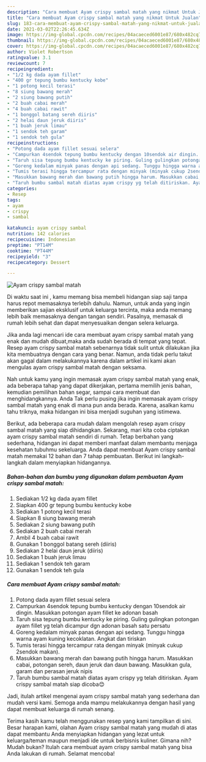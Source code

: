```yaml
---
description: "Cara membuat Ayam crispy sambal matah yang nikmat Untuk Jualan"
title: "Cara membuat Ayam crispy sambal matah yang nikmat Untuk Jualan"
slug: 183-cara-membuat-ayam-crispy-sambal-matah-yang-nikmat-untuk-jualan
date: 2021-03-02T22:26:45.634Z
image: https://img-global.cpcdn.com/recipes/04acaeced6001e87/680x482cq70/ayam-crispy-sambal-matah-foto-resep-utama.jpg
thumbnail: https://img-global.cpcdn.com/recipes/04acaeced6001e87/680x482cq70/ayam-crispy-sambal-matah-foto-resep-utama.jpg
cover: https://img-global.cpcdn.com/recipes/04acaeced6001e87/680x482cq70/ayam-crispy-sambal-matah-foto-resep-utama.jpg
author: Violet Robertson
ratingvalue: 3.1
reviewcount: 7
recipeingredient:
- "1/2 kg dada ayam fillet"
- "400 gr tepung bumbu kentucky kobe"
- "1 potong kecil terasi"
- "8 siung bawang merah"
- "2 siung bawang putih"
- "2 buah cabai merah"
- "4 buah cabai rawit"
- "1 bonggol batang sereh diiris"
- "2 helai daun jeruk diiris"
- "1 buah jeruk limau"
- "1 sendok teh garam"
- "1 sendok teh gula"
recipeinstructions:
- "Potong dada ayam fillet sesuai selera"
- "Campurkan 4sendok tepung bumbu kentucky dengan 10sendok air dingin. Masukkan potongan ayam fillet ke adonan basah"
- "Taruh sisa tepung bumbu kentucky ke piring. Guling gulingkan potongan ayam fillet yg telah dicampur dgn adonan basah satu persatu"
- "Goreng kedalam minyak panas dengan api sedang. Tunggu hingga warna ayam kuning kecoklatan. Angkat dan tiriskan"
- "Tumis terasi hingga tercampur rata dengan minyak (minyak cukup 2sendok makan)."
- "Masukkan bawang merah dan bawang putih hingga harum. Masukkan cabai, potongan sereh, daun jeruk dan daun bawang. Masukkan gula, garam dan perasan jeruk nipis"
- "Taruh bumbu sambal matah diatas ayam crispy yg telah ditiriskan. Ayam crispy sambal matah siap dicoba😊"
categories:
- Resep
tags:
- ayam
- crispy
- sambal

katakunci: ayam crispy sambal 
nutrition: 142 calories
recipecuisine: Indonesian
preptime: "PT14M"
cooktime: "PT44M"
recipeyield: "3"
recipecategory: Dessert

---
```



![Ayam crispy sambal matah](https://img-global.cpcdn.com/recipes/04acaeced6001e87/680x482cq70/ayam-crispy-sambal-matah-foto-resep-utama.jpg)

Di waktu  saat ini , kamu memang bisa membeli hidangan siap saji tanpa harus repot memasaknya terlebih dahulu. Namun, untuk anda yang ingin memberikan sajian eksklusif untuk keluarga tercinta, maka anda memang lebih baik memasaknya dengan tangan sendiri. Pasalnya, memasak di rumah lebih sehat dan dapat menyesuaikan dengan selera keluarga.

Jika anda lagi mencari ide cara membuat ayam crispy sambal matah yang enak dan mudah dibuat,maka anda sudah berada di tempat yang tepat. Resep ayam crispy sambal matah  sebenarnya tidak sulit untuk dilakukan jika kita membuatnya dengan cara yang benar. Namun, anda tidak perlu takut akan gagal dalam melakukannya 
karena dalam artikel ini kami akan mengulas ayam crispy sambal matah dengan seksama.  



Nah untuk kamu yang ingin memasak ayam crispy sambal matah yang enak, ada beberapa tahap yang dapat dikerjakan, pertama memilih jenis bahan, kemudian pemilihan bahan segar, sampai cara membuat dan menghidangkannya. Anda Tak perlu pusing jika ingin memasak ayam crispy sambal matah yang enak di mana pun anda berada. Karena, asalkan kamu  tahu triknya, maka hidangan ini bisa menjadi suguhan yang istimewa.

Berikut, ada beberapa cara mudah dalam mengolah resep ayam crispy sambal matah yang siap dihidangkan. Sekarang, mari kita coba ciptakan ayam crispy sambal matah sendiri di rumah. Tetap berbahan yang sederhana, hidangan ini dapat memberi manfaat dalam membantu menjaga kesehatan tubuhmu sekeluarga. Anda dapat membuat Ayam crispy sambal matah memakai 12 bahan dan 7 tahap pembuatan. Berikut ini langkah-langkah dalam menyiapkan hidangannya.

<!--inarticleads1-->

##### Bahan-bahan dan bumbu yang digunakan dalam pembuatan Ayam crispy sambal matah:

1. Sediakan 1/2 kg dada ayam fillet
1. Siapkan 400 gr tepung bumbu kentucky kobe
1. Sediakan 1 potong kecil terasi
1. Siapkan 8 siung bawang merah
1. Sediakan 2 siung bawang putih
1. Sediakan 2 buah cabai merah
1. Ambil 4 buah cabai rawit
1. Gunakan 1 bonggol batang sereh (diiris)
1. Sediakan 2 helai daun jeruk (diiris)
1. Sediakan 1 buah jeruk limau
1. Sediakan 1 sendok teh garam
1. Gunakan 1 sendok teh gula




<!--inarticleads2-->

##### Cara membuat Ayam crispy sambal matah:

1. Potong dada ayam fillet sesuai selera
1. Campurkan 4sendok tepung bumbu kentucky dengan 10sendok air dingin. Masukkan potongan ayam fillet ke adonan basah
1. Taruh sisa tepung bumbu kentucky ke piring. Guling gulingkan potongan ayam fillet yg telah dicampur dgn adonan basah satu persatu
1. Goreng kedalam minyak panas dengan api sedang. Tunggu hingga warna ayam kuning kecoklatan. Angkat dan tiriskan
1. Tumis terasi hingga tercampur rata dengan minyak (minyak cukup 2sendok makan).
1. Masukkan bawang merah dan bawang putih hingga harum. Masukkan cabai, potongan sereh, daun jeruk dan daun bawang. Masukkan gula, garam dan perasan jeruk nipis
1. Taruh bumbu sambal matah diatas ayam crispy yg telah ditiriskan. Ayam crispy sambal matah siap dicoba😊




Jadi, itulah artikel mengenai  ayam crispy sambal matah  yang sederhana dan mudah versi kami. Semoga anda mampu melakukannya dengan hasil yang dapat membuat keluarga di rumah senang. 

Terima kasih kamu telah menggunakan resep yang kami tampilkan di sini. Besar harapan kami, olahan  Ayam crispy sambal matah yang mudah di atas dapat membantu Anda menyiapkan hidangan yang lezat untuk keluarga/teman maupun menjadi ide untuk berbisnis kuliner. Gimana nih? Mudah bukan? Itulah cara membuat ayam crispy sambal matah yang bisa Anda lakukan di rumah. Selamat mencoba!

